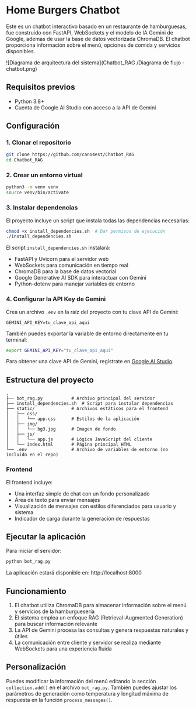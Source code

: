 # Home Burgers Chatbot

Este es un chatbot interactivo basado en un restaurante de hamburguesas, fue construido con FastAPI, WebSockets y el modelo de IA Gemini de Google, ademas de usar la base de datos vectorizada ChromaDB. El chatbot proporciona información sobre el menú, opciones de comida y servicios disponibles.

![Diagrama de arquitectura del sistema](Chatbot_RAG
/Diagrama de flujo - chatbot.png)

## Requisitos previos

- Python 3.8+
- Cuenta de Google AI Studio con acceso a la API de Gemini

## Configuración

### 1. Clonar el repositorio

```bash
git clone https://github.com/cano4est/Chatbot_RAG
cd Chatbot_RAG
```

### 2. Crear un entorno virtual

```bash
python3 -m venv venv
source venv/bin/activate  
```

### 3. Instalar dependencias

El proyecto incluye un script que instala todas las dependencias necesarias:

```bash
chmod +x install_dependencies.sh  # Dar permisos de ejecución
./install_dependencies.sh
```

El script `install_dependencies.sh` instalará:
- FastAPI y Uvicorn para el servidor web
- WebSockets para comunicación en tiempo real
- ChromaDB para la base de datos vectorial
- Google Generative AI SDK para interactuar con Gemini
- Python-dotenv para manejar variables de entorno

### 4. Configurar la API Key de Gemini

Crea un archivo `.env` en la raíz del proyecto con tu clave API de Gemini:

```
GEMINI_API_KEY=tu_clave_api_aqui
```

También puedes exportar la variable de entorno directamente en tu terminal:

```bash
export GEMINI_API_KEY="tu_clave_api_aqui"
```

Para obtener una clave API de Gemini, regístrate en [Google AI Studio](https://makersuite.google.com/).

## Estructura del proyecto

```
.
├── bot_rag.py           # Archivo principal del servidor
├── install_dependencies.sh  # Script para instalar dependencias
├── static/              # Archivos estáticos para el frontend
│   ├── css/
│   │   └── app.css      # Estilos de la aplicación
│   ├── img/
│   │   └── bg3.jpg      # Imagen de fondo
│   ├── js/
│   │   └── app.js       # Lógica JavaScript del cliente
│   └── index.html       # Página principal HTML
└── .env                 # Archivo de variables de entorno (no incluido en el repo)
```

### Frontend

El frontend incluye:

- Una interfaz simple de chat con un fondo personalizado
- Área de texto para enviar mensajes
- Visualización de mensajes con estilos diferenciados para usuario y sistema
- Indicador de carga durante la generación de respuestas

## Ejecutar la aplicación

Para iniciar el servidor:

```bash
python bot_rag.py
```

La aplicación estará disponible en: http://localhost:8000

## Funcionamiento

1. El chatbot utiliza ChromaDB para almacenar información sobre el menú y servicios de la hamburguesería
2. El sistema emplea un enfoque RAG (Retrieval-Augmented Generation) para buscar información relevante
3. La API de Gemini procesa las consultas y genera respuestas naturales y útiles
4. La comunicación entre cliente y servidor se realiza mediante WebSockets para una experiencia fluida

## Personalización

Puedes modificar la información del menú editando la sección `collection.add()` en el archivo `bot_rag.py`. También puedes ajustar los parámetros de generación como temperatura y longitud máxima de respuesta en la función `process_messages()`.


